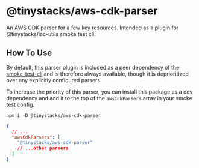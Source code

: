 # @tinystacks/aws-cdk-parser
An AWS CDK parser for a few key resources.  Intended as a plugin for @tinystacks/iac-utils smoke test cli.

## How To Use
By default, this parser plugin is included as a peer dependency of the [smoke-test-cli]() and is therefore always available, though it is deprioritized over any explicitly configured parsers.

To increase the priority of this parser, you can install this package as a dev dependency and add it to the top of the `awsCdkParsers` array in your smoke test config.

`npm i -D @tinystacks/aws-cdk-parser`

```json
{
  // ...
  "awsCdkParsers": [
    "@tinystacks/aws-cdk-parser"
    // ...other parsers
  ]
}
```